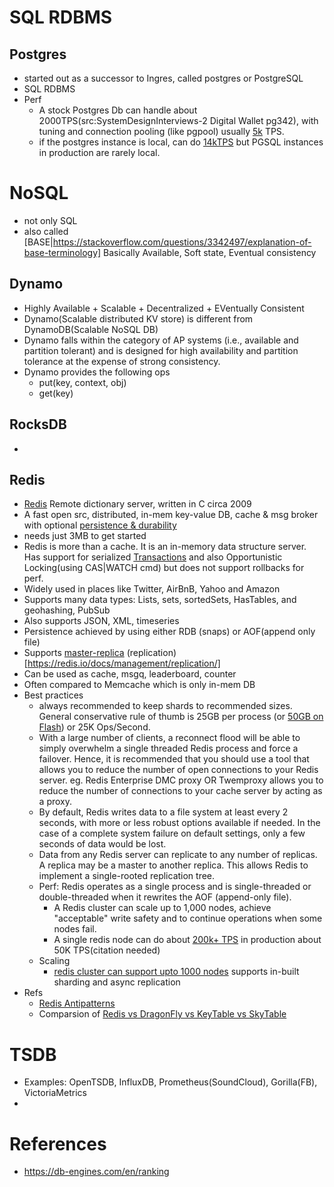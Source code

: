 # SQL RDBMS

## Postgres
- started out as a successor to Ingres, called postgres or PostgreSQL
- SQL RDBMS
- Perf
  - A stock Postgres Db can handle about 2000TPS(src:SystemDesignInterviews-2 Digital Wallet pg342), with tuning and connection pooling (like pgpool) usually [5k](https://www.ashnik.com/fine-tuning-postgres-to-achieve-5000-queries-per-second/) TPS.
  - if the postgres instance is local, can do [14kTPS](https://www.reddit.com/r/PostgreSQL/comments/o4xrhg/postgres_runs_with_14k_transactionssecond_locally/?rdt=37997) but PGSQL instances in production are rarely local. 
  

# NoSQL 
- not only SQL
- also called [BASE|https://stackoverflow.com/questions/3342497/explanation-of-base-terminology] Basically Available, Soft state, Eventual consistency

## Dynamo
- Highly Available + Scalable + Decentralized + EVentually Consistent
- Dynamo(Scalable distributed KV store) is different from DynamoDB(Scalable NoSQL DB)
- Dynamo falls within the category of AP systems (i.e., available and partition tolerant) and is designed for high availability and partition tolerance at the expense of strong consistency.
- Dynamo provides the following ops
  - put(key, context, obj)
  - get(key) 
## RocksDB
- 
## Redis
- [Redis](https://db-engines.com/en/system/Redis) Remote dictionary server, written in C circa 2009
- A fast open src, distributed, in-mem key-value DB, cache & msg broker with optional [persistence & durability](https://redis.io/docs/management/persistence/)
- needs just 3MB to get started
- Redis is more than a cache. It is an in-memory data structure server. Has support for serialized [Transactions](https://redis.io/docs/interact/transactions/) and also Opportunistic Locking(using CAS|WATCH cmd) but does not support rollbacks for perf. 
- Widely used in places like Twitter, AirBnB, Yahoo and Amazon
- Supports many data types: Lists, sets, sortedSets, HasTables, and geohashing, PubSub
- Also supports JSON, XML, timeseries
- Persistence achieved by using either RDB (snaps) or AOF(append only file)
- Supports [master-replica](https://en.wikipedia.org/wiki/Replication_(computing)) (replication)[https://redis.io/docs/management/replication/]
- Can be used as cache, msgq, leaderboard, counter
- Often compared to Memcache which is only in-mem DB
- Best practices
  -  always recommended to keep shards to recommended sizes. General conservative rule of thumb is 25GB per process (or [50GB on Flash](https://redis.com/blog/redis-architecture-13-years-later/))  or 25K Ops/Second.
  -  With a large number of clients, a reconnect flood will be able to simply overwhelm a single threaded Redis process and force a failover. Hence, it is recommended that you should use a tool that allows you to reduce the number of open connections to your Redis server. eg. Redis Enterprise DMC proxy OR Twemproxy allows you to reduce the number of connections to your cache server by acting as a proxy.
  -  By default, Redis writes data to a file system at least every 2 seconds, with more or less robust options available if needed. In the case of a complete system failure on default settings, only a few seconds of data would be lost.
  - Data from any Redis server can replicate to any number of replicas. A replica may be a master to another replica. This allows Redis to implement a single-rooted replication tree.
  - Perf: Redis operates as a single process and is single-threaded or double-threaded when it rewrites the AOF (append-only file).
    - A Redis cluster can scale up to 1,000 nodes, achieve "acceptable" write safety and to continue operations when some nodes fail.
    - A single redis node can do about [200k+ TPS](https://stackoverflow.com/questions/35229274/can-redis-do-hundreds-of-transactions-per-second-on-single-key-value-pair) in production about 50K TPS(citation needed)
  - Scaling
    - [redis cluster can support upto 1000 nodes](https://medium.com/@inthujan/introduction-to-redis-redis-cluster-6c7760c8ebbc) supports in-built sharding and async replication   
- Refs
  - [Redis Antipatterns](https://developer.redis.com/howtos/antipatterns/)
  - Comparsion of [Redis vs DragonFly vs KeyTable vs SkyTable](https://news.ycombinator.com/item?id=31796311)

# TSDB
- Examples: OpenTSDB, InfluxDB, Prometheus(SoundCloud), Gorilla(FB), VictoriaMetrics
- 
# References
- https://db-engines.com/en/ranking

